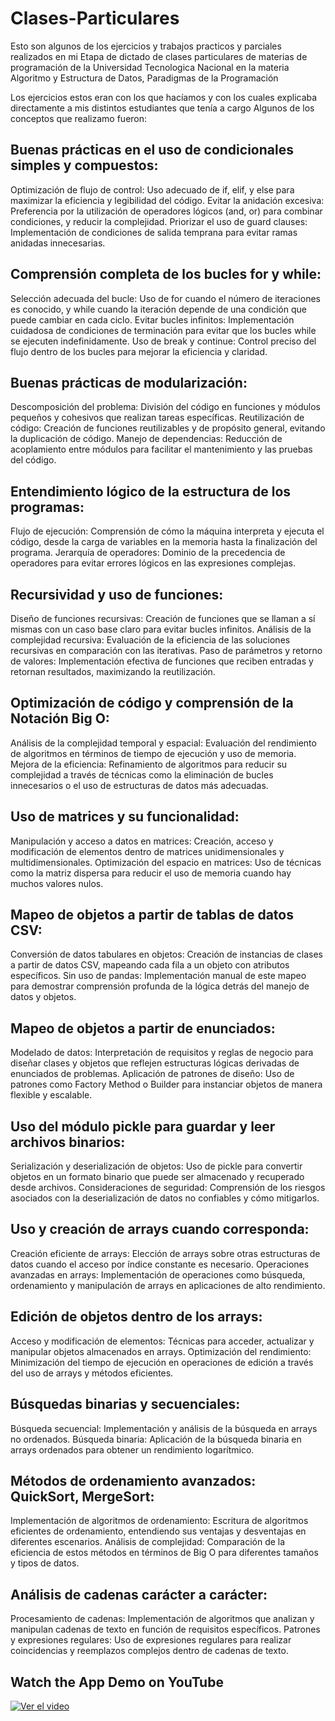 # Clases-Particulares
Esto son algunos de los ejercicios y trabajos practicos y parciales realizados en mi Etapa de dictado de clases particulares de materias de programación de la Universidad Tecnologica Nacional en la materia Algoritmo y Estructura de Datos, Paradigmas de la Programación


Los ejercicios estos eran con los que hacíamos y con los cuales explicaba directamente a mis distintos estudiantes que tenía a cargo
Algunos de los conceptos que realizamo fueron:

## Buenas prácticas en el uso de condicionales simples y compuestos:

Optimización de flujo de control: Uso adecuado de if, elif, y else para maximizar la eficiencia y legibilidad del código.
Evitar la anidación excesiva: Preferencia por la utilización de operadores lógicos (and, or) para combinar condiciones, y reducir la complejidad.
Priorizar el uso de guard clauses: Implementación de condiciones de salida temprana para evitar ramas anidadas innecesarias.

## Comprensión completa de los bucles for y while:

Selección adecuada del bucle: Uso de for cuando el número de iteraciones es conocido, y while cuando la iteración depende de una condición que puede cambiar en cada ciclo.
Evitar bucles infinitos: Implementación cuidadosa de condiciones de terminación para evitar que los bucles while se ejecuten indefinidamente.
Uso de break y continue: Control preciso del flujo dentro de los bucles para mejorar la eficiencia y claridad.

## Buenas prácticas de modularización:

Descomposición del problema: División del código en funciones y módulos pequeños y cohesivos que realizan tareas específicas.
Reutilización de código: Creación de funciones reutilizables y de propósito general, evitando la duplicación de código.
Manejo de dependencias: Reducción de acoplamiento entre módulos para facilitar el mantenimiento y las pruebas del código.

## Entendimiento lógico de la estructura de los programas:

Flujo de ejecución: Comprensión de cómo la máquina interpreta y ejecuta el código, desde la carga de variables en la memoria hasta la finalización del programa.
Jerarquía de operadores: Dominio de la precedencia de operadores para evitar errores lógicos en las expresiones complejas.

## Recursividad y uso de funciones:

Diseño de funciones recursivas: Creación de funciones que se llaman a sí mismas con un caso base claro para evitar bucles infinitos.
Análisis de la complejidad recursiva: Evaluación de la eficiencia de las soluciones recursivas en comparación con las iterativas.
Paso de parámetros y retorno de valores: Implementación efectiva de funciones que reciben entradas y retornan resultados, maximizando la reutilización.

## Optimización de código y comprensión de la Notación Big O:

Análisis de la complejidad temporal y espacial: Evaluación del rendimiento de algoritmos en términos de tiempo de ejecución y uso de memoria.
Mejora de la eficiencia: Refinamiento de algoritmos para reducir su complejidad a través de técnicas como la eliminación de bucles innecesarios o el uso de estructuras de datos más adecuadas.

## Uso de matrices y su funcionalidad:

Manipulación y acceso a datos en matrices: Creación, acceso y modificación de elementos dentro de matrices unidimensionales y multidimensionales.
Optimización del espacio en matrices: Uso de técnicas como la matriz dispersa para reducir el uso de memoria cuando hay muchos valores nulos.

## Mapeo de objetos a partir de tablas de datos CSV:

Conversión de datos tabulares en objetos: Creación de instancias de clases a partir de datos CSV, mapeando cada fila a un objeto con atributos específicos.
Sin uso de pandas: Implementación manual de este mapeo para demostrar comprensión profunda de la lógica detrás del manejo de datos y objetos.

## Mapeo de objetos a partir de enunciados:

Modelado de datos: Interpretación de requisitos y reglas de negocio para diseñar clases y objetos que reflejen estructuras lógicas derivadas de enunciados de problemas.
Aplicación de patrones de diseño: Uso de patrones como Factory Method o Builder para instanciar objetos de manera flexible y escalable.

## Uso del módulo pickle para guardar y leer archivos binarios:

Serialización y deserialización de objetos: Uso de pickle para convertir objetos en un formato binario que puede ser almacenado y recuperado desde archivos.
Consideraciones de seguridad: Comprensión de los riesgos asociados con la deserialización de datos no confiables y cómo mitigarlos.

## Uso y creación de arrays cuando corresponda:

Creación eficiente de arrays: Elección de arrays sobre otras estructuras de datos cuando el acceso por índice constante es necesario.
Operaciones avanzadas en arrays: Implementación de operaciones como búsqueda, ordenamiento y manipulación de arrays en aplicaciones de alto rendimiento.

## Edición de objetos dentro de los arrays:

Acceso y modificación de elementos: Técnicas para acceder, actualizar y manipular objetos almacenados en arrays.
Optimización del rendimiento: Minimización del tiempo de ejecución en operaciones de edición a través del uso de arrays y métodos eficientes.

## Búsquedas binarias y secuenciales:

Búsqueda secuencial: Implementación y análisis de la búsqueda en arrays no ordenados.
Búsqueda binaria: Aplicación de la búsqueda binaria en arrays ordenados para obtener un rendimiento logarítmico.

## Métodos de ordenamiento avanzados: QuickSort, MergeSort:

Implementación de algoritmos de ordenamiento: Escritura de algoritmos eficientes de ordenamiento, entendiendo sus ventajas y desventajas en diferentes escenarios.
Análisis de complejidad: Comparación de la eficiencia de estos métodos en términos de Big O para diferentes tamaños y tipos de datos.

## Análisis de cadenas carácter a carácter:

Procesamiento de cadenas: Implementación de algoritmos que analizan y manipulan cadenas de texto en función de requisitos específicos.
Patrones y expresiones regulares: Uso de expresiones regulares para realizar coincidencias y reemplazos complejos dentro de cadenas de texto.


## Watch the App Demo on YouTube
[![Ver el video](https://img.youtube.com/vi/Hkyp8LaPAPg/0.jpg)](https://www.youtube.com/watch?v=Hkyp8LaPAPg)




